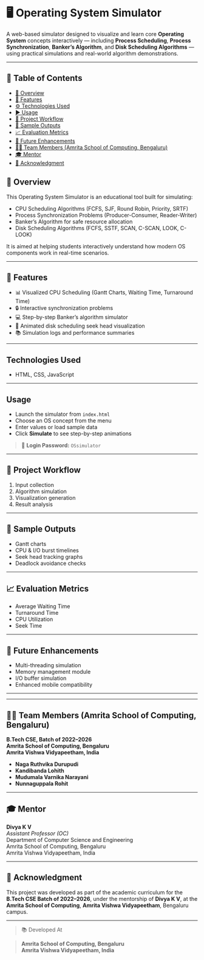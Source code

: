 # 🖥️ Operating System Simulator

A web-based simulator designed to visualize and learn core **Operating System** concepts interactively — including **Process Scheduling**, **Process Synchronization**, **Banker’s Algorithm**, and **Disk Scheduling Algorithms** — using practical simulations and real-world algorithm demonstrations.

---

## 📑 Table of Contents

-  [📖 Overview](#-overview)  
- [🚀 Features](#-features)  
- [⚙️ Technologies Used](#technologies-used)  
- [▶️ Usage](#usage)  
- [🔁 Project Workflow](#-project-workflow)  
- [🧪 Sample Outputs](#-sample-outputs)  
- [📈 Evaluation Metrics](#-evaluation-metrics)  
- [🔮 Future Enhancements](#-future-enhancements)  
- [👨‍💻 Team Members (Amrita School of Computing, Bengaluru)](#-team-members-amrita-school-of-computing-bengaluru)  
- [🎓 Mentor](#-mentor)  
- [🙏 Acknowledgment](#-acknowledgment)


## 📖 Overview

This Operating System Simulator is an educational tool built for simulating:

- CPU Scheduling Algorithms (FCFS, SJF, Round Robin, Priority, SRTF)
- Process Synchronization Problems (Producer-Consumer, Reader-Writer)
- Banker’s Algorithm for safe resource allocation
- Disk Scheduling Algorithms (FCFS, SSTF, SCAN, C-SCAN, LOOK, C-LOOK)

It is aimed at helping students interactively understand how modern OS components work in real-time scenarios.

---

## 🚀 Features

- 📊 Visualized CPU Scheduling (Gantt Charts, Waiting Time, Turnaround Time)
- 🔒 Interactive synchronization problems
- 💻 Step-by-step Banker’s algorithm simulator
- 💽 Animated disk scheduling seek head visualization
- 📚 Simulation logs and performance summaries

---

## Technologies Used

- HTML, CSS, JavaScript
---

## Usage

- Launch the simulator from `index.html`
- Choose an OS concept from the menu
- Enter values or load sample data
- Click **Simulate** to see step-by-step animations
> 🔐 **Login Password:** `OSsimulator`
---

## 🔁 Project Workflow

1. Input collection  
2. Algorithm simulation  
3. Visualization generation  
4. Result analysis

---

## 🧪 Sample Outputs

- Gantt charts
- CPU & I/O burst timelines
- Seek head tracking graphs
- Deadlock avoidance checks

---

## 📈 Evaluation Metrics

- Average Waiting Time
- Turnaround Time
- CPU Utilization
- Seek Time

---

## 🔮 Future Enhancements

- Multi-threading simulation
- Memory management module
- I/O buffer simulation
- Enhanced mobile compatibility

---



---

## 👨‍💻 Team Members (Amrita School of Computing, Bengaluru)

**B.Tech CSE, Batch of 2022–2026**  
**Amrita School of Computing, Bengaluru**  
**Amrita Vishwa Vidyapeetham, India**

- **Naga Ruthvika Durupudi**
- **Kandibanda Lohith**
- **Mudumala Varnika Narayani**
- **Nunnaguppala Rohit**

---

## 🎓 Mentor

 **Divya K V**  
  *Assistant Professor (OC)*  
  Department of Computer Science and Engineering  
  Amrita School of Computing, Bengaluru  
  Amrita Vishwa Vidyapeetham, India


---

## 🙏 Acknowledgment

This project was developed as part of the academic curriculum for the **B.Tech CSE Batch of 2022–2026**, under the mentorship of **Divya K V**, at the **Amrita School of Computing**, **Amrita Vishwa Vidyapeetham**, Bengaluru campus.

---

>📚 Developed At

>**Amrita School of Computing, Bengaluru**  
>**Amrita Vishwa Vidyapeetham, India**



